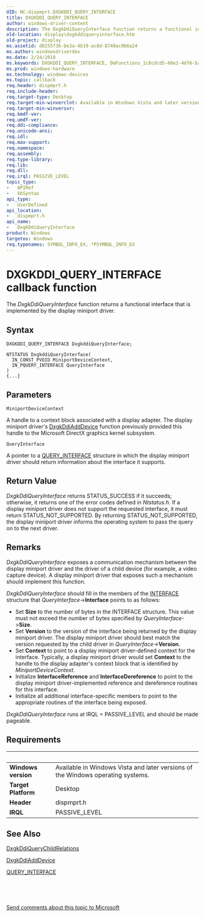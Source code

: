 ```yaml
---
UID: NC:dispmprt.DXGKDDI_QUERY_INTERFACE
title: DXGKDDI_QUERY_INTERFACE
author: windows-driver-content
description: The DxgkDdiQueryInterface function returns a functional interface that is implemented by the display miniport driver.
old-location: display\dxgkddiqueryinterface.htm
old-project: display
ms.assetid: d8255f36-be3a-4b19-ac8d-8748ac9b6a24
ms.author: windowsdriverdev
ms.date: 2/24/2018
ms.keywords: DXGKDDI_QUERY_INTERFACE, DmFunctions_1c8cdcd5-60e2-4d76-ba70-6af3f96f1740.xml, DxgkDdiQueryInterface, DxgkDdiQueryInterface callback function [Display Devices], display.dxgkddiqueryinterface, dispmprt/DxgkDdiQueryInterface
ms.prod: windows-hardware
ms.technology: windows-devices
ms.topic: callback
req.header: dispmprt.h
req.include-header: 
req.target-type: Desktop
req.target-min-winverclnt: Available in Windows Vista and later versions of the Windows operating systems.
req.target-min-winversvr: 
req.kmdf-ver: 
req.umdf-ver: 
req.ddi-compliance: 
req.unicode-ansi: 
req.idl: 
req.max-support: 
req.namespace: 
req.assembly: 
req.type-library: 
req.lib: 
req.dll: 
req.irql: PASSIVE_LEVEL
topic_type:
-	APIRef
-	kbSyntax
api_type:
-	UserDefined
api_location:
-	dispmprt.h
api_name:
-	DxgkDdiQueryInterface
product: Windows
targetos: Windows
req.typenames: SYMBOL_INFO_EX, *PSYMBOL_INFO_EX
---
```



# DXGKDDI_QUERY_INTERFACE callback function
The <i>DxgkDdiQueryInterface</i> function returns a functional interface that is implemented by the display miniport driver.

## Syntax

```
DXGKDDI_QUERY_INTERFACE DxgkddiQueryInterface;

NTSTATUS DxgkddiQueryInterface(
  IN_CONST_PVOID MiniportDeviceContext,
  IN_PQUERY_INTERFACE QueryInterface
)
{...}
```

## Parameters

`MiniportDeviceContext`

A handle to a context block associated with a display adapter. The display miniport driver's <a href="..\dispmprt\nc-dispmprt-dxgkddi_add_device.md">DxgkDdiAddDevice</a> function previously provided this handle to the Microsoft DirectX graphics kernel subsystem.

`QueryInterface`

A pointer to a <a href="..\video\ns-video-_query_interface.md">QUERY_INTERFACE</a> structure in which the display miniport driver should return information about the interface it supports.


## Return Value

<i>DxgkDdiQueryInterface </i>returns STATUS_SUCCESS if it succeeds; otherwise, it returns one of the error codes defined in <i>Ntstatus.h</i>. If a display miniport driver does not support the requested interface, it must return STATUS_NOT_SUPPORTED. By returning STATUS_NOT_SUPPORTED, the display miniport driver informs the operating system to pass the query on to the next driver.

## Remarks

<i>DxgkDdiQueryInterface</i> exposes a communication mechanism between the display miniport driver and the driver of a child device (for example, a video capture device). A display miniport driver that exposes such a mechanism should implement this function.

<i>DxgkDdiQueryInterface</i> should fill in the members of the <a href="..\wdm\ns-wdm-_interface.md">INTERFACE</a> structure that <i>QueryInterface</i>-&gt;<b>Interface</b> points to as follows:

<ul>
<li>
Set <b>Size</b> to the number of bytes in the INTERFACE structure. This value must not exceed the number of bytes specified by <i>QueryInterface</i>-&gt;<b>Size</b>.

</li>
<li>
Set <b>Version</b> to the version of the interface being returned by the display miniport driver. The display miniport driver should best match the version requested by the child driver in <i>QueryInterface</i>-&gt;<b>Version</b>.

</li>
<li>
Set <b>Context</b> to point to a display miniport driver-defined context for the interface. Typically, a display miniport driver would set <b>Context</b> to the handle to the display adapter's context block that is identified by <i>MiniportDeviceContext</i>.

</li>
<li>
Initialize <b>InterfaceReference</b> and <b>InterfaceDereference</b> to point to the display miniport driver-implemented reference and dereference routines for this interface.

</li>
<li>
Initialize all additional interface-specific members to point to the appropriate routines of the interface being exposed.

</li>
</ul>
<i>DxgkDdiQueryInterface</i> runs at IRQL = PASSIVE_LEVEL and should be made pageable.

## Requirements
| &nbsp; | &nbsp; |
| ---- |:---- |
| **Windows version** | Available in Windows Vista and later versions of the Windows operating systems.  |
| **Target Platform** | Desktop |
| **Header** | dispmprt.h |
| **IRQL** | PASSIVE_LEVEL |

## See Also

<a href="..\dispmprt\nc-dispmprt-dxgkddi_query_child_relations.md">DxgkDdiQueryChildRelations</a>



<a href="..\dispmprt\nc-dispmprt-dxgkddi_add_device.md">DxgkDdiAddDevice</a>



<a href="..\video\ns-video-_query_interface.md">QUERY_INTERFACE</a>



 

 

<a href="mailto:wsddocfb@microsoft.com?subject=Documentation%20feedback [display\display]:%20DXGKDDI_QUERY_INTERFACE callback function%20 RELEASE:%20(2/24/2018)&amp;body=%0A%0APRIVACY STATEMENT%0A%0AWe use your feedback to improve the documentation. We don't use your email address for any other purpose, and we'll remove your email address from our system after the issue that you're reporting is fixed. While we're working to fix this issue, we might send you an email message to ask for more info. Later, we might also send you an email message to let you know that we've addressed your feedback.%0A%0AFor more info about Microsoft's privacy policy, see http://privacy.microsoft.com/en-us/default.aspx." title="Send comments about this topic to Microsoft">Send comments about this topic to Microsoft</a>